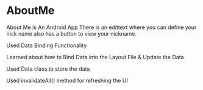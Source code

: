 # AboutMe

About Me is An Android App There is an edittext where you can define your nick name also has a button to view your nickname.

Used Data Binding Functionality

Learned about how to Bind Data into the Layout File & Update the Data

Used Data class to store the data 

Used invalidateAll() method for refreshing the UI 
 
 



